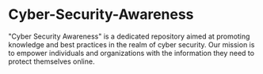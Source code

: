 # Cyber-Security-Awareness
"Cyber Security Awareness" is a dedicated repository aimed at promoting knowledge and best practices in the realm of cyber security. Our mission is to empower individuals and organizations with the information they need to protect themselves online.
